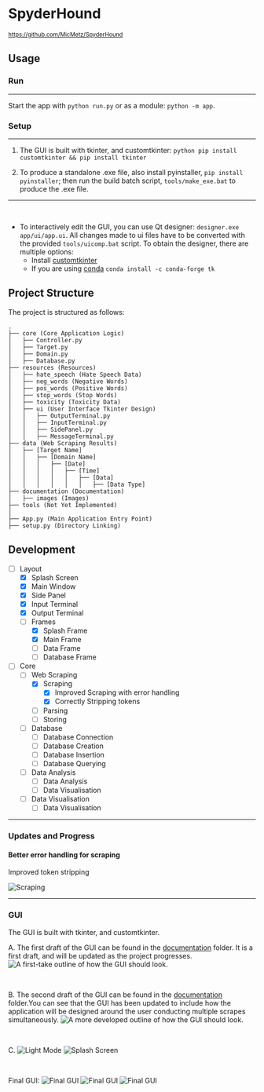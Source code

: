 # SpyderHound

 <sup> https://github.com/MicMetz/SpyderHound </sup>

## Usage

### Run

<hr>

Start the app with `python run.py` or as a module: `python -m app`.

### Setup

<hr>

1. The GUI is built with tkinter, and customtkinter: `python pip install customtkinter && pip install tkinter`

2. To produce a standalone .exe file, also install pyinstaller, `pip install pyinstaller`; then run the build batch script, `tools/make_exe.bat` to produce the .exe file.

<hr>
<br>

* To interactively edit the GUI, you can use Qt designer: `designer.exe app/ui/app.ui`. All changes made to ui files have to be converted with the provided `tools/uicomp.bat` script. To obtain the
  designer, there are multiple options:
    * Install [customtkinter](https://github.com/TomSchimansky/CustomTkinter)
    * If you are using [conda](https://docs.conda.io/en/latest/) `conda install -c conda-forge tk`

## Project Structure

The project is structured as follows:

```
.
├── core (Core Application Logic)
│   ├── Controller.py
│   ├── Target.py
│   ├── Domain.py
│   ├── Database.py
├── resources (Resources)
│   ├── hate_speech (Hate Speech Data)
│   ├── neg_words (Negative Words)
│   ├── pos_words (Positive Words)
│   ├── stop_words (Stop Words)
│   ├── toxicity (Toxicity Data)
│   ├── ui (User Interface Tkinter Design)
│   │   ├── OutputTerminal.py
│   │   ├── InputTerminal.py
│   │   ├── SidePanel.py
│   │   ├── MessageTerminal.py
├── data (Web Scraping Results)
│   ├── [Target Name]
│   │   ├── [Domain Name]
│   │   │   ├── [Date]
│   │   │   │   ├── [Time]
│   │   │   │   │   ├── [Data]
│   │   │   │   │   │   ├── [Data Type]
├── documentation (Documentation)
│   ├── images (Images)
├── tools (Not Yet Implemented)
│   
├── App.py (Main Application Entry Point)
├── setup.py (Directory Linking)

```

## Development

- [ ] Layout
    - [X] Splash Screen
    - [X] Main Window
    - [X] Side Panel
    - [X] Input Terminal
    - [X] Output Terminal
    - [ ] Frames
        - [X] Splash Frame
        - [X] Main Frame
        - [ ] Data Frame
        - [ ] Database Frame
- [ ] Core
    - [ ] Web Scraping
        - [X] Scraping
            - [X] Improved Scraping with error handling
            - [X] Correctly Stripping tokens
        - [ ] Parsing
        - [ ] Storing
    - [ ] Database
        - [ ] Database Connection
        - [ ] Database Creation
        - [ ] Database Insertion
        - [ ] Database Querying
    - [ ] Data Analysis
        - [ ] Data Analysis
        - [ ] Data Visualisation
    - [ ] Data Visualisation
        - [ ] Data Visualisation

<hr>

### Updates and Progress

#### Better error handling for scraping

Improved token stripping

![Scraping](public/images/ImprovedScraper.PNG "Improved Scraping")

<hr>

### GUI

The GUI is built with tkinter, and customtkinter.

A. The first draft of the GUI can be found in the [documentation](./public) folder. It is a first draft, and will be updated as the project progresses.
![A first-take outline of how the GUI should look.](public/images/Interface_First_Draft.PNG "First Draft")

<br>

B. The second draft of the GUI can be found in the [documentation](./public) folder.You can see that the GUI has been updated to include how the application will be designed around the user conducting multiple scrapes simultaneously.
![A more developed outline of how the GUI should look.](public/images/Interface_Second_Draft.PNG "Second Draft")

<br>

C.
![Light Mode](public/images/Interface_Second_Draft_Light.PNG "Light Mode")
![Splash Screen](public/images/Splash_First_Draft.PNG "Splash Screen")

<br>

Final GUI:
![Final GUI](public/images/Final_Draft_Splash.PNG "Final Splash Screen")
![Final GUI](public/images/Final_Draft_Layout.PNG "Final GUI Layout")
![Final GUI](public/images/Scrape_Results_Example.PNG "Final GUI Layout")




